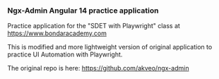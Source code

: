 ### Ngx-Admin Angular 14 practice application

Practice application for the "SDET with Playwright" class at https://www.bondaracademy.com

This is modified and more lightweight version of original application to practice UI Automation with Playwright.

The original repo is here: https://github.com/akveo/ngx-admin